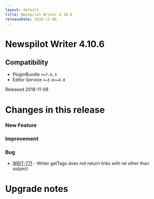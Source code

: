 ```yaml
---
layout: default
title: Newspilot Writer 4.10.6
releaseDate: 2018-11-08
---
```

<div class="jumbotron">
    <h1>Newspilot Writer 4.10.6</h1>    
    <h2>Compatibility</h2>
    <ul>
        <li>PluginBundle <code>>=7.8.3</code></li>
        <li>Editor Service <code>>=3.6</code><code>>=4.0</code></li>
    </ul>
</div>

Released 2018-11-08

 

# Changes in this release  


### New Feature 



### Improvement 



### Bug 
 
 * [WRIT-771](https://jira.infomaker.se/browse/WRIT-771) - Writer getTags does not return links with rel other than subject 




# Upgrade notes  
           

